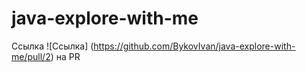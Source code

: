 # java-explore-with-me
Cсылка 
![Ссылка] (https://github.com/BykovIvan/java-explore-with-me/pull/2) на PR
